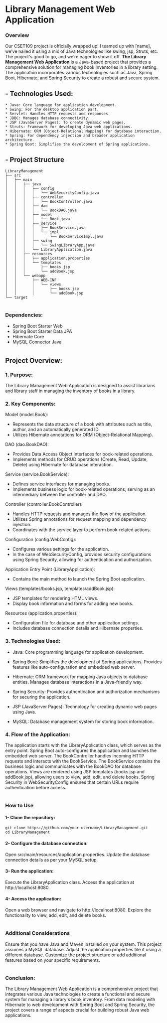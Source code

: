 # Library Management Web Application

### Overview
Our CSET109 project is officially wrapped up! I teamed up with [name], we’ve nailed it using a mix of Java technologies like swing, jsp, Struts, etc. The project's good to go, and we’re eager to show it off. **The Library Management Web Application** is a Java-based project that provides a comprehensive solution for managing book inventories in a library setting. The application incorporates various technologies such as Java, Spring Boot, Hibernate, and Spring Security to create a robust and secure system.

## - Technologies Used:
    * Java: Core language for application development.
    * Swing: For the desktop application part.
    * Servlet: Handles HTTP requests and responses.
    * JDBC: Manages database connectivity.
    * JSP (JavaServer Pages): To create dynamic web pages.
    * Struts: Framework for developing Java web applications.
    * Hibernate: ORM (Object-Relational Mapping) for database interaction.
    * Spring: For dependency injection and broader application architecture.
    * Spring Boot: Simplifies the development of Spring applications.

## - Project Structure
```
LibraryManagement
├── src
│   ├── main
│   │   ├── java
│   │   │   ├── config
│   │   │   │   └── WebSecurityConfig.java
│   │   │   ├── controller
│   │   │   │   └── BookController.java
│   │   │   ├── dao
│   │   │   │   └── BookDAO.java
│   │   │   ├── model
│   │   │   │   └── Book.java
│   │   │   ├── service
│   │   │   │   ├── BookService.java
│   │   │   │   └── impl
│   │   │   │       └── BookServiceImpl.java
│   │   │   ├── swing
│   │   │   │   └── SwingLibraryApp.java
│   │   │   └── LibraryApplication.java
│   │   ├── resources
│   │   │   ├── application.properties
│   │   │   └── templates
│   │   │       ├── books.jsp
│   │   │       └── addBook.jsp
│   │   └── webapp
│   │       ├── WEB-INF
│   │       │   └── views
│   │       │       ├── books.jsp
│   │       │       └── addBook.jsp
└── target

```
#
### Dependencies:

* Spring Boot Starter Web
* Spring Boot Starter Data JPA
* Hibernate Core
* MySQL Connector Java

#
## Project Overview:

### 1. Purpose:

The Library Management Web Application is designed to assist librarians and library staff in managing the inventory of books in a library.

### 2. Key Components:

Model (model.Book):
* Represents the data structure of a book with attributes such as title, author, and an automatically generated ID.
* Utilizes Hibernate annotations for ORM (Object-Relational Mapping).

DAO (dao.BookDAO):
* Provides Data Access Object interfaces for book-related operations.
* Implements methods for CRUD operations (Create, Read, Update, Delete) using Hibernate for database interaction.

Service (service.BookService):
* Defines service interfaces for managing books.
* Implements business logic for book-related operations, serving as an intermediary between the controller and DAO.

Controller (controller.BookController):
* Handles HTTP requests and manages the flow of the application.
* Utilizes Spring annotations for request mapping and dependency injection.
* Coordinates with the service layer to perform book-related actions.

Configuration (config.WebConfig):
* Configures various settings for the application.
* In the case of WebSecurityConfig, provides security configurations using Spring Security, allowing for authentication and authorization.

Application Entry Point (LibraryApplication):
* Contains the main method to launch the Spring Boot application.

Views (templates/books.jsp, templates/addBook.jsp):
* JSP templates for rendering HTML views.
* Display book information and forms for adding new books.

Resources (application.properties):
* Configuration file for database and other application settings.
* Includes database connection details and Hibernate properties.

### 3. Technologies Used:



- Java:
Core programming language for application development.

- Spring Boot:
Simplifies the development of Spring applications.
Provides features like auto-configuration and embedded web server.

- Hibernate:
ORM framework for mapping Java objects to database entities.
Manages database interactions in a Java-friendly way.

- Spring Security:
Provides authentication and authorization mechanisms for securing the application.

- JSP (JavaServer Pages):
Technology for creating dynamic web pages using Java.

- MySQL:
Database management system for storing book information.

### 4. Flow of the Application:
The application starts with the LibraryApplication class, which serves as the entry point.
Spring Boot auto-configures the application and launches the embedded web server.
The BookController handles incoming HTTP requests and interacts with the BookService.
The BookService contains the business logic and communicates with the BookDAO for database operations.
Views are rendered using JSP templates (books.jsp and addBook.jsp), allowing users to view, add, edit, and delete books.
Spring Security in WebSecurityConfig ensures that certain URLs require authentication before access.

#

### How to Use
#### 1- Clone the repository:
```
git clone https://github.com/your-username/LibraryManagement.git
cd LibraryManagement
```

#### 2- Configure the database connection:

Open src/main/resources/application.properties.
Update the database connection details as per your MySQL setup.

#### 3- Run the application:

Execute the LibraryApplication class.
Access the application at http://localhost:8080.

#### 4- Access the application:

Open a web browser and navigate to http://localhost:8080.
Explore the functionality to view, add, edit, and delete books.

#

### Additional Considerations
Ensure that you have Java and Maven installed on your system.
This project assumes a MySQL database. Adjust the application.properties file if using a different database.
Customize the project structure or add additional features based on your specific requirements.

#

### Conclusion:
The Library Management Web Application is a comprehensive project that integrates various Java technologies to create a functional and secure system for managing a library's book inventory. From data modeling with Hibernate to web development with Spring Boot and Spring Security, the project covers a range of aspects crucial for building robust Java web applications.
